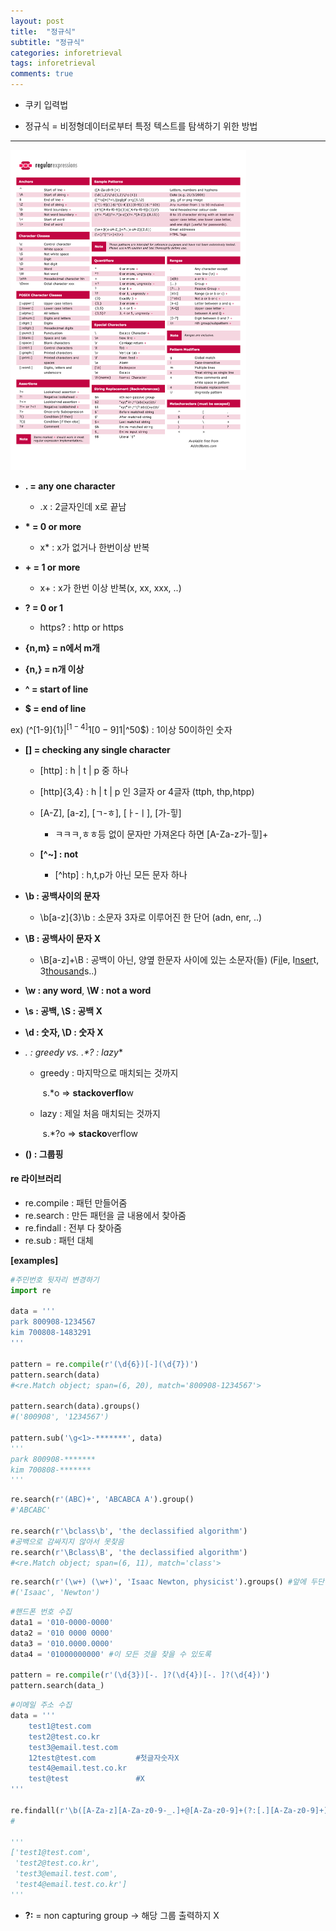 ```yaml
---
layout: post
title:  "정규식"
subtitle: "정규식"
categories: inforetrieval
tags: inforetrieval
comments: true
---
```




- 쿠키 입력법

  
  
- 정규식 = 비정형데이터로부터 특정 텍스트를 탐색하기 위한 방법

---

<img src="https://github.com/popo97kr/popo97kr.github.io/blob/master/assets/img/re.png?raw=true" alt="image1" style="zoom:50%;" />



- **.  = any one character**

  - .x : 2글자인데 x로 끝남

  

- **\* = 0 or more** 

  - x* : x가 없거나 한번이상 반복

- **\+ = 1 or more**

  - x+ : x가 한번 이상 반복(x, xx, xxx, ..)

- **? = 0 or 1**

  - https? : http or https

- **{n,m} = n에서 m개**

- **{n,} = n개 이상**

  

- **^ = start of line**
- **$ = end of line**

ex) (^[1-9]{1}$|^[1-4]{1}[0-9]{1}$|^50$) : 1이상 50이하인 숫자



- **[] = checking any single character**

  - [http] : h | t | p 중 하나

  - [http]{3,4} : h | t | p 인 3글자 or 4글자 (ttph, thp,htpp)

  - [A-Z], [a-z], [ㄱ-ㅎ], [ㅏ-ㅣ], [가-힣] 

    - ㅋㅋㅋ,ㅎㅎ등 없이 문자만 가져온다 하면 [A-Za-z가-힣]+

  - **[^~] : not**

    - [^htp] : h,t,p가 아닌 모든 문자 하나

    

- **\b : 공백사이의 문자**

  - \b[a-z]{3}\b : 소문자 3자로 이루어진 한 단어 (adn, enr, ..)

- **\B : 공백사이 문자 X**

  - \B[a-z]+\B : 공백이 아닌, 양옆 한문자 사이에 있는 소문자(들) (F<u>il</u>e, I<u>nser</u>t, 3<u>thousand</u>s..)

- **\w : any word**, **\W : not a word**

- **\s : 공백, \S : 공백 X**

- **\d : 숫자, \D : 숫자 X**

  

- **.* : greedy vs. .*? : lazy**

  - greedy : 마지막으로 매치되는 것까지

    ​	s.*o => **stackoverflo**w

  - lazy : 제일 처음 매치되는 것까지

    ​	s.*?o => **stacko**verflow

    

- **() : 그룹핑**



#### re 라이브러리

- re.compile : 패턴 만들어줌
- re.search : 만든 패턴을 글 내용에서 찾아줌
- re.findall : 전부 다 찾아줌
- re.sub : 패턴 대체



**[examples]**

~~~python
#주민번호 뒷자리 변경하기
import re

data = '''
park 800908-1234567
kim 700808-1483291
'''

pattern = re.compile(r'(\d{6})[-](\d{7})')
pattern.search(data)
#<re.Match object; span=(6, 20), match='800908-1234567'>

pattern.search(data).groups()
#('800908', '1234567')

pattern.sub('\g<1>-*******', data)
'''
park 800908-*******
kim 700808-*******
'''
~~~

~~~python
re.search(r'(ABC)+', 'ABCABCA A').group()
#'ABCABC'

re.search(r'\bclass\b', 'the declassified algorithm') 
#공백으로 감싸지지 않아서 못찾음 
re.search(r'\Bclass\B', 'the declassified algorithm') 
#<re.Match object; span=(6, 11), match='class'>
~~~

~~~python
re.search(r'(\w+) (\w+)', 'Isaac Newton, physicist').groups() #앞에 두단어 찾기
#('Isaac', 'Newton')
~~~

~~~python
#핸드폰 번호 수집
data1 = '010-0000-0000'
data2 = '010 0000 0000'
data3 = '010.0000.0000'
data4 = '01000000000' #이 모든 것을 찾을 수 있도록

pattern = re.compile(r'(\d{3})[-. ]?(\d{4})[-. ]?(\d{4})')
pattern.search(data_)
~~~

~~~python
#이메일 주소 수집
data = '''
    test1@test.com
    test2@test.co.kr
    test3@email.test.com
    12test@test.com			#첫글자숫자X
    test4@email.test.co.kr
    test@test				#X
'''

re.findall(r'\b([A-Za-z][A-Za-z0-9-_.]+@[A-Za-z0-9]+(?:[.][A-Za-z0-9]+)+)', data)
#

'''
['test1@test.com',
 'test2@test.co.kr',
 'test3@email.test.com',
 'test4@email.test.co.kr']
'''

~~~

- **?:** = non capturing group -> 해당 그룹 출력하지 X